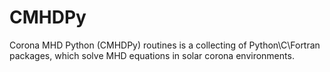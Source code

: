# CMHDPy
Corona MHD Python (CMHDPy) routines is a collecting of Python\C\Fortran packages, which solve MHD equations in solar corona environments. 
